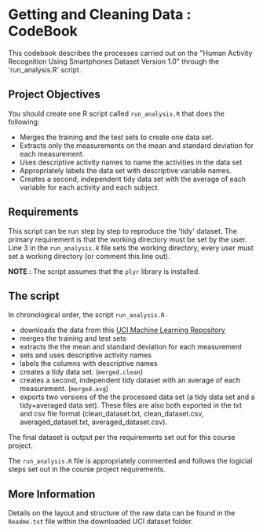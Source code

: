 Getting and Cleaning Data : CodeBook
====================================

This codebook describes the processes carried out on the "Human Activity Recognition Using Smartphones Dataset Version 1.0" through the 'run_analysis.R' script.


Project Objectives
------------------
You should create one R script called `run_analysis.R` that does the following: 
- Merges the training and the test sets to create one data set.
- Extracts only the measurements on the mean and standard deviation for each measurement. 
- Uses descriptive activity names to name the activities in the data set
- Appropriately labels the data set with descriptive variable names. 
- Creates a second, independent tidy data set with the average of each variable for each activity and each subject. 

Requirements
-----------
This script can be run step by step to reproduce the 'tidy' dataset. The primary requirement is that the working directory must be set by the user. Line 3 in the `run_analysis.R` file sets the working directory, every user must set a working directory (or comment this line out).

**NOTE :** The script assumes that the `plyr` library is installed.


The script
----------

In chronological order, the script `run_analysis.R`
- downloads the data from this
  [UCI Machine Learning Repository](http://archive.ics.uci.edu/ml/datasets/Human+Activity+Recognition+Using+Smartphones)
- merges the training and test sets
- extracts the the mean and standard deviation for each measurement
- sets and uses descriptive activity names
- labels the columns with descriptive names
- creates a tidy data set. (`merged.clean`)
- creates a second, independent tidy dataset with an average of each measurement. (`merged.avg`)
- exports two versions of the the processed data set (a tidy data set and a tidy+averaged data set). These files are also both exported in the txt and csv file format (clean_dataset.txt, clean_dataset.csv, averaged_dataset.txt, averaged_dataset.csv).

The final dataset is output per the requirements set out for this course project.

The `run_analysis.R` file is appropriately commented and follows the logicial steps set out in the course project requirements.


More Information
----------------


Details on the layout and structure of the raw data can be found in the `Readme.txt` file within the downloaded UCI dataset folder.

